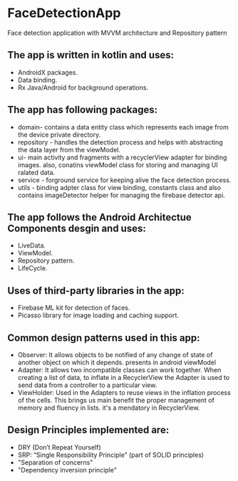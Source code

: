 # FaceDetectionApp
Face detection application with MVVM architecture and Repository pattern
## The app is written in kotlin and uses:

* AndroidX packages.
* Data binding.
* Rx Java/Android for background operations.


## The app has following packages:

* domain- contains a data entity class which represents each image from the device private directory.
* repository - handles the detection process and helps with abstracting the data layer from the viewModel.
* ui- main activity and fragments with a recyclerView adapter for binding images.
  also, conatins viewModel class for storing and managing UI ralated data.
* service - forground service for keeping alive the face detection process.
* utils - binding adpter class for view binding, constants class and
  also contains imageDetector helper for managing the firebase detector api. 

## The app follows the Android Architectue Components desgin and uses:

* LiveData.
* ViewModel.
* Repository pattern.
* LifeCycle.

## Uses of third-party libraries in the app:

* Firebase ML kit for detection of faces.
* Picasso library for image loading and caching support.

## Common design patterns used in this app:

* Observer: It allows objects to be notified of any change of state of another object on which it depends. 
  presents in android viewModel
* Adapter: It allows two incompatible classes can work together. When creating a list of data, to inflate in a RecyclerView the Adapter   is used to send data from a controller to a particular view.
* ViewHolder: Used in the Adapters to reuse views in the inflation process of the cells. This brings us main benefit the proper    	       management of memory and fluency in lists. it's a mendatory in RecyclerView.

## Design Principles implemented are:

* DRY (Don’t Repeat Yourself)
* SRP: “Single Responsibility Principle” (part of SOLID principles)
* "Separation of concerns"
* "Dependency inversion principle"
